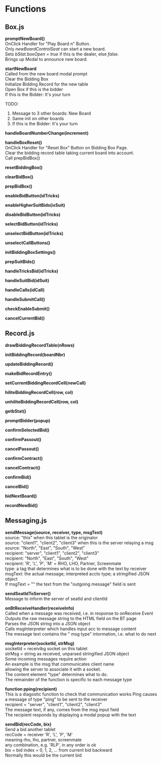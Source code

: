 # Functions
## Box.js

**promptNewBoard()**  
OnClick Handler for "Play Board n" Button.  
Only *newBoardControlSeat* can start a new board.  
Sets *bStat.boxOpen = true* if this is the dealer, else *false*.  
Brings up Modal to announce new board.

**startNewBoard**  
Called from the new board modal prompt  
Clear the Bidding Box   
Initialize Bidding Record for the new table  
Open Box if this is the bidder  
If this is the Bidder: It's your turn

TODO:
1. Message to 3 other boards: New Board
2. Same init on other boards
3. If this is the Bidder: It's your turn    

**handleBoardNumberChange(increment)**

**handleBoxReset()**  
OnClick Handler for "Reset Box" Button on Bidding Box Page.  
Clear the bidding record table taking current board into account.  
Call prepBidBox()  

**resetBiddingBox()**

**clearBidBox()**

**prepBidBox()**

**enableBidButton(idTricks)**

**enableHigherSuitBids(ixSuit)**

**disableBidButton(idTricks)**

**selectBidButton(idTricks)**

**unselectBidButton(idTricks)**

**unselectCallButtons()**

**initBiddingBoxSettings()**

**prepSuitBids()**

**handleTricksBid(idTricks)**

**handleSuitBid(idSuit)**

**handleCalls(idCall)**

**handleSubmitCall()**

**checkEnableSubmit()**

**cancelCurrentBid()**

## Record.js

**drawBiddingRecordTable(nRows)**

**initBiddingRecord(boardNbr)**

**updateBiddingRecord()**

**makeBidRecordEntry()**

**setCurrentBiddingRecordCell(newCall)**

**hiliteBiddingRecordCell(row, col)**

**unhiliteBiddingRecordCell(row, col)**

**getbStat()**

**promptBidder(popup)**

**confirmSelectedBid()**

**confirmPassout()**

**cancelPassout()**

**confirmContract()**

**cancelContract()**

**confirmBid()**

**cancelBid()**

**bidNextBoard()**

**recordNewBid()**

## Messaging.js
**sendMessage(source, receiver, type, msgText)**  
source: "this" when this tablet is the originator  
source: "client1", "client2", "client3" when this is the server relaying a msg  
source: "North", "East", "South", "West"  
recipient: "server", "client1", "client2", "client3"  
recipient: "North", "East", "South", "West"  
recipient: 'R', 'L', 'P', 'M' = RHO, LHO, Partner, Screenmate   
type: a tag that determines what is to be done with the text by receiver  
msgText: the actual message; interpreted accto type; a stringified JSON object  
If msgText = "" the text from the "outgoing message" field is sent  

**sendSeatIdToServer()**  
Message to inform the server of seatId and clientId  

**onBtReceiveHandler(receiveInfo)**  
Called when a message was received, i.e. in response to onReceive Event  
Outputs the raw message string to the HTML field on the BT page    
Parses the JSON string into a JSON object  
Calls msgInterpreter which handles input acc to message content  
The message text contains the " msg type" intormation, i.e. what to do next  

**msgInterpreter(socketId, strMsg)**  
socketId = receivibg socket on this tablet  
strMsg = string as received, unparsed stringified JSON object    
Some incoming messages require action    
An example is the msg that communicates client name    
allowing the server to associate it with a socket.   
The content element "type" determines what to do.   
The remainder of the function is specific to each message type   

**function pping(recipient)**  
This is a diagostic function to check that communication works
Ping causes a message of type "ping" to be sent to the receiver  
recipient = "server", "client1", "client2", "client3"   
The message text, if any, comes from the msg input field  
The recipient responds by displaying a modal popup with the text    
   
**sendBid(recCode, bix)**    
Send a bid another tablet  
recCode = receiver 'R', 'L', 'P', 'M'  
meaning rho, lho, partner, screenmate   
any combination, e.g. 'RLP', in any order is ok    
bix = bid index = 0, 1, 2, ... from current bid backward  
Normally this would be the current bid

